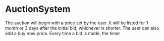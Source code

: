 # AuctionSystem
The auction will begin with a price set by the user. It will be listed for 1 month or 3 days after the initial bid, whichever is shorter.
The user can also add a buy now price.
Every time a bid is made, the timer 